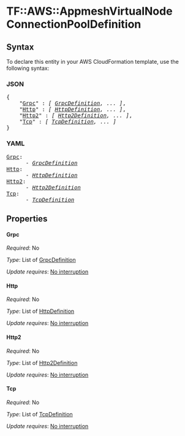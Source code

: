 # TF::AWS::AppmeshVirtualNode ConnectionPoolDefinition

## Syntax

To declare this entity in your AWS CloudFormation template, use the following syntax:

### JSON

<pre>
{
    "<a href="#grpc" title="Grpc">Grpc</a>" : <i>[ <a href="grpcdefinition.md">GrpcDefinition</a>, ... ]</i>,
    "<a href="#http" title="Http">Http</a>" : <i>[ <a href="httpdefinition.md">HttpDefinition</a>, ... ]</i>,
    "<a href="#http2" title="Http2">Http2</a>" : <i>[ <a href="http2definition.md">Http2Definition</a>, ... ]</i>,
    "<a href="#tcp" title="Tcp">Tcp</a>" : <i>[ <a href="tcpdefinition.md">TcpDefinition</a>, ... ]</i>
}
</pre>

### YAML

<pre>
<a href="#grpc" title="Grpc">Grpc</a>: <i>
      - <a href="grpcdefinition.md">GrpcDefinition</a></i>
<a href="#http" title="Http">Http</a>: <i>
      - <a href="httpdefinition.md">HttpDefinition</a></i>
<a href="#http2" title="Http2">Http2</a>: <i>
      - <a href="http2definition.md">Http2Definition</a></i>
<a href="#tcp" title="Tcp">Tcp</a>: <i>
      - <a href="tcpdefinition.md">TcpDefinition</a></i>
</pre>

## Properties

#### Grpc

_Required_: No

_Type_: List of <a href="grpcdefinition.md">GrpcDefinition</a>

_Update requires_: [No interruption](https://docs.aws.amazon.com/AWSCloudFormation/latest/UserGuide/using-cfn-updating-stacks-update-behaviors.html#update-no-interrupt)

#### Http

_Required_: No

_Type_: List of <a href="httpdefinition.md">HttpDefinition</a>

_Update requires_: [No interruption](https://docs.aws.amazon.com/AWSCloudFormation/latest/UserGuide/using-cfn-updating-stacks-update-behaviors.html#update-no-interrupt)

#### Http2

_Required_: No

_Type_: List of <a href="http2definition.md">Http2Definition</a>

_Update requires_: [No interruption](https://docs.aws.amazon.com/AWSCloudFormation/latest/UserGuide/using-cfn-updating-stacks-update-behaviors.html#update-no-interrupt)

#### Tcp

_Required_: No

_Type_: List of <a href="tcpdefinition.md">TcpDefinition</a>

_Update requires_: [No interruption](https://docs.aws.amazon.com/AWSCloudFormation/latest/UserGuide/using-cfn-updating-stacks-update-behaviors.html#update-no-interrupt)

